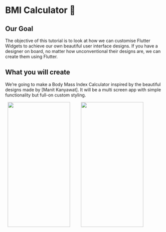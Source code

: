 # BMI Calculator 💪

## Our Goal

The objective of this tutorial is to look at how we can customise Flutter Widgets to achieve our own beautiful user interface designs. If you have a designer on board, no matter how unconventional their designs are, we can create them using Flutter. 


## What you will create

We’re going to make a Body Mass Index Calculator inspired by the beautiful designs made by [Manit Kanyawat]. It will be a multi screen app with simple functionality but full-on custom styling. 


&nbsp; <img src="https://user-images.githubusercontent.com/122957164/213094309-19b4aed1-4f29-4313-96d2-fb0145513d6d.png" width="200" height="400"> &nbsp; &nbsp;  &nbsp;    &nbsp; <img src="https://user-images.githubusercontent.com/122957164/213094292-aeb9c2f6-acfc-440d-9a1c-6cad9d642ddc.png" width="200" height="400"> 


